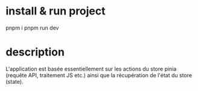 # install & run project
pnpm i
pnpm run dev

# description
L'application est basée essentiellement sur les actions du store pinia (requête API, traitement JS etc.) ainsi que la récupération de l'état du store (state).
